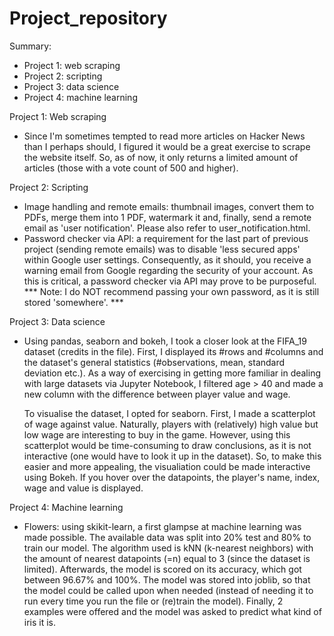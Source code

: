 # Project_repository

Summary:
  - Project 1: web scraping 
  - Project 2: scripting
  - Project 3: data science
  - Project 4: machine learning


Project 1: Web scraping
  - Since I'm sometimes tempted to read more articles on Hacker News than I perhaps should, I figured it would be a great exercise to scrape the website itself.
    So, as of now, it only returns a limited amount of articles (those with a vote count of 500 and higher).


Project 2: Scripting
  - Image handling and remote emails: thumbnail images, convert them to PDFs, merge them into 1 PDF, watermark it and, finally, send a remote email as 'user notification'.
    Please also refer to user_notification.html.
  - Password checker via API: a requirement for the last part of previous project (sending remote emails) was to disable 'less secured apps' within Google user settings.
    Consequently, as it should, you receive a warning email from Google regarding the security of your account. As this is critical, a password checker via API may prove to be
    purposeful. *** Note: I do NOT recommend passing your own password, as it is still stored 'somewhere'. ***


Project 3: Data science
  - Using pandas, seaborn and bokeh, I took a closer look at the FIFA_19 dataset (credits in the file). First, I displayed its #rows and #columns and the dataset's
    general statistics (#observations, mean, standard deviation etc.). As a way of exercising in getting more familiar in dealing with large datasets via Jupyter Notebook, 
    I filtered age > 40 and made a new column with the difference between player value and wage.
    
    To visualise the dataset, I opted for seaborn. First, I made a scatterplot of wage against value. Naturally, players with (relatively) high value but low wage are interesting
    to buy in the game. However, using this scatterplot would be time-consuming to draw conclusions, as it is not interactive (one would have to look it up in the dataset). 
    So, to make this easier and more appealing, the visualiation could be made interactive using Bokeh. If you hover over the datapoints, the player's name, index, wage and value
    is displayed.

Project 4: Machine learning
  - Flowers: using skikit-learn, a first glampse at machine learning was made possible. The available data was split into 20% test and 80% to train our model. The algorithm used 
    is kNN (k-nearest neighbors) with the amount of nearest datapoints (=n) equal to 3 (since the dataset is limited). Afterwards, the model is scored on its accuracy, which got
    between 96.67% and 100%. The model was stored into joblib, so that the model could be called upon when needed (instead of needing it to run every time you run the file or
    (re)train the model). Finally, 2 examples were offered and the model was asked to predict what kind of iris it is.
